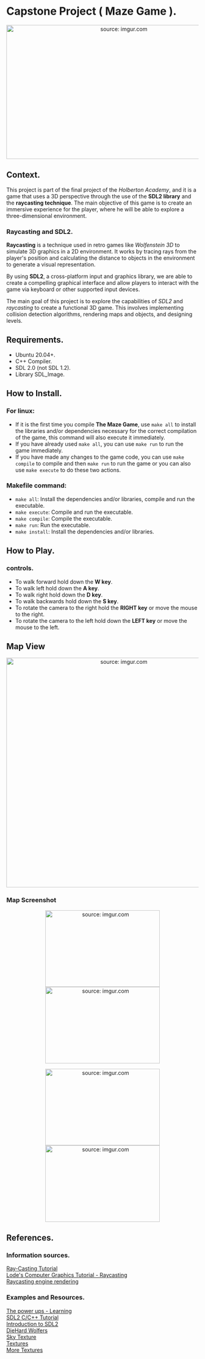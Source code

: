 # Capstone Project ( Maze Game ).

<p align="center">
	<a href="https://imgur.com/9RR4sDk">
		<img src="https://i.imgur.com/9RR4sDk.png" title="source: imgur.com" width = "600px" height = "350px"/>
	</a>
</p>

## Context.

This project is part of the final project of the _Holberton Academy_, and it is a game that uses a 3D perspective through the use of the **SDL2 library** and the **raycasting technique**. The main objective of this game is to create an immersive experience for the player, where he will be able to explore a three-dimensional environment.

### Raycasting and SDL2.

**Raycasting** is a technique used in retro games like _Wolfenstein 3D_ to simulate 3D graphics in a 2D environment. It works by tracing rays from the player's position and calculating the distance to objects in the environment to generate a visual representation.

By using **SDL2**, a cross-platform input and graphics library, we are able to create a compelling graphical interface and allow players to interact with the game via keyboard or other supported input devices.

The main goal of this project is to explore the capabilities of _SDL2_ and _raycasting_ to create a functional 3D game. This involves implementing collision detection algorithms, rendering maps and objects, and designing levels.

## Requirements.

- Ubuntu 20.04+.
- C++ Compiler.
- SDL 2.0 (not SDL 1.2).
- Library SDL_Image.

## How to Install.

### For linux:

- If it is the first time you compile **The Maze Game**, use `make all` to install the libraries and/or dependencies necessary for the correct compilation of the game, this command will also execute it immediately.
- If you have already used `make all`, you can use `make run` to run the game immediately.
- If you have made any changes to the game code, you can use `make compile` to compile and then `make run` to run the game or you can also use `make execute` to do these two actions.

### Makefile command:

- `make all`: Install the dependencies and/or libraries, compile and run the executable.
- `make execute`: Compile and run the executable.
- `make compile`: Compile the executable.
- `make run`: Run the executable.
- `make install`: Install the dependencies and/or libraries.

## How to Play.

### controls.

- To walk forward hold down the **W key**.
- To walk left hold down the **A key**.
- To walk right hold down the **D key**.
- To walk backwards hold down the **S key**.
- To rotate the camera to the right hold the **RIGHT key** or move the mouse to the right.
- To rotate the camera to the left hold down the **LEFT key** or move the mouse to the left.

## Map View

<p align="center">
  <a href="https://imgur.com/5aCfp1C">
    <img src="https://i.imgur.com/5aCfp1C.png" title="source: imgur.com" width = "600px" height = "600px"/>
  </a>
</p>

### Map Screenshot

<p align="center">
  <a href="https://imgur.com/AHZcRsl"><img src="https://i.imgur.com/AHZcRsl.png" title="source: imgur.com" width = "300px" height = "200px"/></a>
  <a href="https://imgur.com/AVr6Ic3"><img src="https://i.imgur.com/AVr6Ic3.png" title="source: imgur.com" width = "300px" height = "200px"/></a>
</p>

<p align="center">
  <a href="https://imgur.com/ECPWGRv"><img src="https://i.imgur.com/ECPWGRv.png" title="source: imgur.com" width = "300px" height = "200px"/></a>
  <a href="https://imgur.com/ZAlPvwe"><img src="https://i.imgur.com/ZAlPvwe.png" title="source: imgur.com" width = "300px" height = "200px"/></a>
</p>

## References.

### Information sources.

[Ray-Casting Tutorial](https://permadi.com/1996/05/ray-casting-tutorial-table-of-contents/)  
[Lode's Computer Graphics Tutorial - Raycasting](https://lodev.org/cgtutor/raycasting.html)  
[Raycasting engine rendering](https://stackoverflow.com/questions/24173966/raycasting-engine-rendering-creating-slight-distortion-increasing-towards-edges)

### Examples and Resources.

[The power ups - Learning](https://www.youtube.com/watch?v=_45s_gNicwo&list=PLAGy_slICtV1AD8nV3nEe7P8j82XdxH-7&pp=iAQB)  
[SDL2 C/C++ Tutorial](https://www.youtube.com/watch?v=ZQGA4ke_SQA)  
[Introduction to SDL2](https://www.youtube.com/watch?v=QM4WW8hcsPU)  
[DieHard Wolfers](https://dhw.wolfenstein3d.com/viewforum.php?f=24)  
[Sky Texture](https://opengameart.org/content/cloudy-sky)  
[Textures](https://opengameart.org/content/big-pack-of-hand-painted-tiling-textures)  
[More Textures](https://lodev.org/cgtutor/raycasting2.html)
